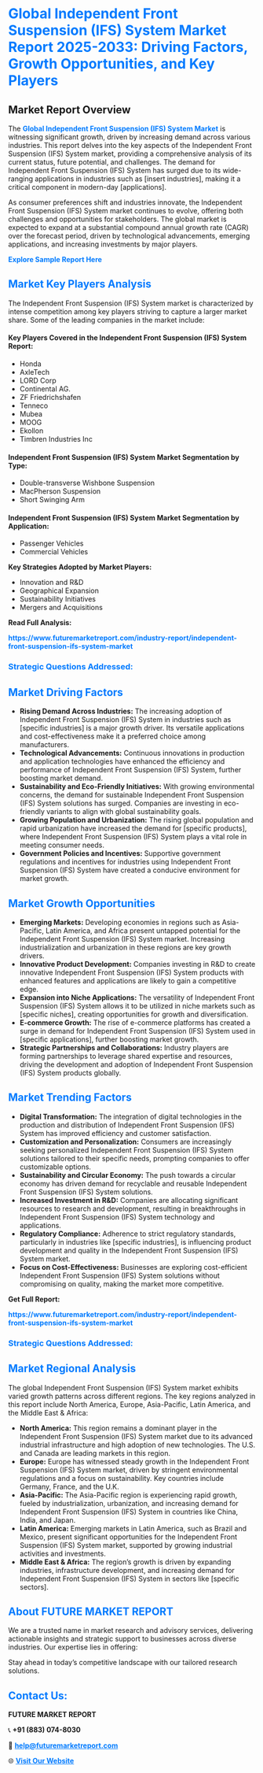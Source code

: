<h1 style="color: #007BFF;">Global Independent Front Suspension (IFS) System Market Report 2025-2033: Driving Factors, Growth Opportunities, and Key Players</h1>

<section id="overview">
<h2>Market Report Overview</h2>
<p>The <a href="https://www.futuremarketreport.com/industry-report/independent-front-suspension-ifs-system-market" style="color: #007BFF; text-decoration: none;"><strong>Global Independent Front Suspension (IFS) System Market</strong></a> is witnessing significant growth, driven by increasing demand across various industries. This report delves into the key aspects of the Independent Front Suspension (IFS) System market, providing a comprehensive analysis of its current status, future potential, and challenges. The demand for Independent Front Suspension (IFS) System has surged due to its wide-ranging applications in industries such as [insert industries], making it a critical component in modern-day [applications].</p>
<p>As consumer preferences shift and industries innovate, the Independent Front Suspension (IFS) System market continues to evolve, offering both challenges and opportunities for stakeholders. The global market is expected to expand at a substantial compound annual growth rate (CAGR) over the forecast period, driven by technological advancements, emerging applications, and increasing investments by major players.</p>
</section>

<section id="overview">
<p><a href="https://www.futuremarketreport.com/request-sample/reportId=59266" style="color: #007BFF; text-decoration: none;"><strong>Explore Sample Report Here</strong></a></p>
</section>

<section id="key-players">
<h2 style="color: #007BFF;">Market Key Players Analysis</h2>
<p>The Independent Front Suspension (IFS) System market is characterized by intense competition among key players striving to capture a larger market share. Some of the leading companies in the market include:</p>
<h4>Key Players Covered in the Independent Front Suspension (IFS) System Report:</h4>
<ul><li>Honda</li><li>AxleTech</li><li>LORD Corp</li><li>Continental AG.</li><li>ZF Friedrichshafen</li><li>Tenneco</li><li>Mubea</li><li>MOOG</li><li>Ekollon</li><li>Timbren Industries Inc</li></ul>
<h4>Independent Front Suspension (IFS) System Market Segmentation by Type:</h4>
<ul><li>Double-transverse Wishbone Suspension</li><li>MacPherson Suspension</li><li>Short Swinging Arm</li></ul>

<h4>Independent Front Suspension (IFS) System Market Segmentation by Application:</h4>
<ul><li>Passenger Vehicles</li><li>Commercial Vehicles</li></ul>
<p><strong>Key Strategies Adopted by Market Players:</strong></p>
<ul>
<li>Innovation and R&D</li>
<li>Geographical Expansion</li>
<li>Sustainability Initiatives</li>
<li>Mergers and Acquisitions</li>
</ul>
</section>

<section>
<p><strong>Read Full Analysis: </strong></p><a href="https://www.futuremarketreport.com/industry-report/independent-front-suspension-ifs-system-market" style="color: #007BFF; text-decoration: none;"><strong>https://www.futuremarketreport.com/industry-report/independent-front-suspension-ifs-system-market</strong></a>
<h3 style="color: #007BFF;">Strategic Questions Addressed:</h3>
</section>

<section id="driving-factors">
<h2 style="color: #007BFF;">Market Driving Factors</h2>
<ul>
<li><strong>Rising Demand Across Industries:</strong> The increasing adoption of Independent Front Suspension (IFS) System in industries such as [specific industries] is a major growth driver. Its versatile applications and cost-effectiveness make it a preferred choice among manufacturers.</li>
<li><strong>Technological Advancements:</strong> Continuous innovations in production and application technologies have enhanced the efficiency and performance of Independent Front Suspension (IFS) System, further boosting market demand.</li>
<li><strong>Sustainability and Eco-Friendly Initiatives:</strong> With growing environmental concerns, the demand for sustainable Independent Front Suspension (IFS) System solutions has surged. Companies are investing in eco-friendly variants to align with global sustainability goals.</li>
<li><strong>Growing Population and Urbanization:</strong> The rising global population and rapid urbanization have increased the demand for [specific products], where Independent Front Suspension (IFS) System plays a vital role in meeting consumer needs.</li>
<li><strong>Government Policies and Incentives:</strong> Supportive government regulations and incentives for industries using Independent Front Suspension (IFS) System have created a conducive environment for market growth.</li>
</ul>
</section>

<section id="growth-opportunities">
<h2 style="color: #007BFF;">Market Growth Opportunities</h2>
<ul>
<li><strong>Emerging Markets:</strong> Developing economies in regions such as Asia-Pacific, Latin America, and Africa present untapped potential for the Independent Front Suspension (IFS) System market. Increasing industrialization and urbanization in these regions are key growth drivers.</li>
<li><strong>Innovative Product Development:</strong> Companies investing in R&D to create innovative Independent Front Suspension (IFS) System products with enhanced features and applications are likely to gain a competitive edge.</li>
<li><strong>Expansion into Niche Applications:</strong> The versatility of Independent Front Suspension (IFS) System allows it to be utilized in niche markets such as [specific niches], creating opportunities for growth and diversification.</li>
<li><strong>E-commerce Growth:</strong> The rise of e-commerce platforms has created a surge in demand for Independent Front Suspension (IFS) System used in [specific applications], further boosting market growth.</li>
<li><strong>Strategic Partnerships and Collaborations:</strong> Industry players are forming partnerships to leverage shared expertise and resources, driving the development and adoption of Independent Front Suspension (IFS) System products globally.</li>
</ul>
</section>

<section id="trending-factors">
<h2 style="color: #007BFF;">Market Trending Factors</h2>
<ul>
<li><strong>Digital Transformation:</strong> The integration of digital technologies in the production and distribution of Independent Front Suspension (IFS) System has improved efficiency and customer satisfaction.</li>
<li><strong>Customization and Personalization:</strong> Consumers are increasingly seeking personalized Independent Front Suspension (IFS) System solutions tailored to their specific needs, prompting companies to offer customizable options.</li>
<li><strong>Sustainability and Circular Economy:</strong> The push towards a circular economy has driven demand for recyclable and reusable Independent Front Suspension (IFS) System solutions.</li>
<li><strong>Increased Investment in R&D:</strong> Companies are allocating significant resources to research and development, resulting in breakthroughs in Independent Front Suspension (IFS) System technology and applications.</li>
<li><strong>Regulatory Compliance:</strong> Adherence to strict regulatory standards, particularly in industries like [specific industries], is influencing product development and quality in the Independent Front Suspension (IFS) System market.</li>
<li><strong>Focus on Cost-Effectiveness:</strong> Businesses are exploring cost-efficient Independent Front Suspension (IFS) System solutions without compromising on quality, making the market more competitive.</li>
</ul>
</section>

<section>
<p><strong>Get Full Report: </strong></p><a href="https://www.futuremarketreport.com/industry-report/independent-front-suspension-ifs-system-market" style="color: #007BFF; text-decoration: none;"><strong>https://www.futuremarketreport.com/industry-report/independent-front-suspension-ifs-system-market</strong></a>
<h3 style="color: #007BFF;">Strategic Questions Addressed:</h3>
</section>


<section id="regional-analysis">
<h2 style="color: #007BFF;">Market Regional Analysis</h2>
<p>The global Independent Front Suspension (IFS) System market exhibits varied growth patterns across different regions. The key regions analyzed in this report include North America, Europe, Asia-Pacific, Latin America, and the Middle East & Africa:</p>
<ul>
<li><strong>North America:</strong> This region remains a dominant player in the Independent Front Suspension (IFS) System market due to its advanced industrial infrastructure and high adoption of new technologies. The U.S. and Canada are leading markets in this region.</li>
<li><strong>Europe:</strong> Europe has witnessed steady growth in the Independent Front Suspension (IFS) System market, driven by stringent environmental regulations and a focus on sustainability. Key countries include Germany, France, and the U.K.</li>
<li><strong>Asia-Pacific:</strong> The Asia-Pacific region is experiencing rapid growth, fueled by industrialization, urbanization, and increasing demand for Independent Front Suspension (IFS) System in countries like China, India, and Japan.</li>
<li><strong>Latin America:</strong> Emerging markets in Latin America, such as Brazil and Mexico, present significant opportunities for the Independent Front Suspension (IFS) System market, supported by growing industrial activities and investments.</li>
<li><strong>Middle East & Africa:</strong> The region’s growth is driven by expanding industries, infrastructure development, and increasing demand for Independent Front Suspension (IFS) System in sectors like [specific sectors].</li>
</ul>
</section>

<footer>
<h2 style="color: #007BFF;">About FUTURE MARKET REPORT</h2>
<p>We are a trusted name in market research and advisory services, delivering actionable insights and strategic support to businesses across diverse industries. Our expertise lies in offering:</p>

<p>Stay ahead in today’s competitive landscape with our tailored research solutions.</p>

<h2 style="color: #007BFF;">Contact Us:</h2>
<p><strong>FUTURE MARKET REPORT</strong></p>
<p>📞 <strong>+91 (883) 074-8030</strong></p>
<p>📧 <strong><a href="mailto:help@futuremarketreport.com" style="color: #007BFF;">help@futuremarketreport.com</a></strong></p>
<p>🌐 <strong><a href="https://www.futuremarketreport.com/" style="color: #007BFF;">Visit Our Website</a></strong></p>
</footer>